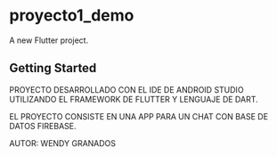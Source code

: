 # proyecto1_demo

A new Flutter project.

## Getting Started

PROYECTO DESARROLLADO CON EL IDE DE ANDROID STUDIO 
UTILIZANDO EL FRAMEWORK DE FLUTTER Y LENGUAJE DE DART.

EL PROYECTO CONSISTE EN UNA APP PARA UN CHAT CON BASE 
DE DATOS FIREBASE.

AUTOR: WENDY GRANADOS
